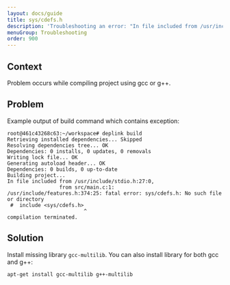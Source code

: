 ```yaml
---
layout: docs/guide
title: sys/cdefs.h
description: 'Troubleshooting an error: "In file included from /usr/include/stdio.h:27:0: /usr/include/features.h:374:25: fatal error: sys/cdefs.h: No such file or directory".'
menuGroup: Troubleshooting
order: 900
---
```


Context
-------

Problem occurs while compiling project using gcc or g++.

Problem
-------

Example output of build command which contains exception:

```
root@461c43268c63:~/workspace# deplink build
Retrieving installed dependencies... Skipped
Resolving dependencies tree... OK
Dependencies: 0 installs, 0 updates, 0 removals
Writing lock file... OK
Generating autoload header... OK
Dependencies: 0 builds, 0 up-to-date
Building project...
In file included from /usr/include/stdio.h:27:0,
                 from src/main.c:1:
/usr/include/features.h:374:25: fatal error: sys/cdefs.h: No such file or directory
 #  include <sys/cdefs.h>
                         ^
compilation terminated.
```

Solution
--------

Install missing library `gcc-multilib`. You can also install library for both gcc and g++:

```
apt-get install gcc-multilib g++-multilib
```
